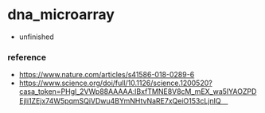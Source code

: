 # dna_microarray  
- unfinished
### reference
- https://www.nature.com/articles/s41586-018-0289-6
- https://www.science.org/doi/full/10.1126/science.1200520?casa_token=PHgl_2VWp88AAAAA:lBxfTMNE8V8cM_mEX_wa5IYAOZPDEjli1ZEjx74W5pqmSQiVDwu4BYmNHtvNaRE7xQeiO153cLjnIQ　
